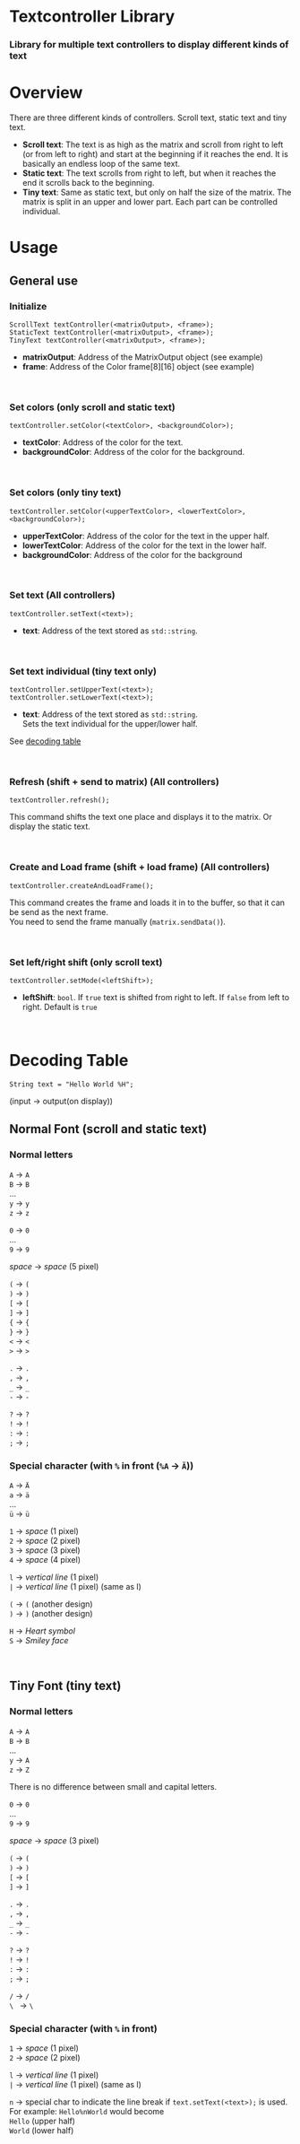 # Textcontroller Library

### Library for multiple text controllers to display different kinds of text


# Overview
There are three different kinds of controllers. 
Scroll text, static text and tiny text.  
- **Scroll text**:
  The text is as high as the matrix and scroll from right to left
  (or from left to right) and start at the beginning if it reaches the end. 
  It is basically an endless loop of the same text.
- **Static text**: The text scrolls from right to left, but when it reaches the end it scrolls back to the beginning.
- **Tiny text**: 
  Same as static text, but only on half the size of the matrix. 
  The matrix is split in an upper and lower part.
  Each part can be controlled individual.

# Usage
## General use 
### Initialize
`ScrollText textController(<matrixOutput>, <frame>);`  
`StaticText textController(<matrixOutput>, <frame>);`  
`TinyText textController(<matrixOutput>, <frame>);`
- **matrixOutput**: Address of the MatrixOutput object (see example)
- **frame**: Address of the Color frame\[8\]\[16\] object (see example)


<br/>

### Set colors (only scroll and static text)
`textController.setColor(<textColor>, <backgroundColor>);`

- **textColor**: Address of the color for the text.
- **backgroundColor**: Address of the color for the background.

<br/>

### Set colors (only tiny text)
`textController.setColor(<upperTextColor>, <lowerTextColor>, <backgroundColor>);`

- **upperTextColor**: Address of the color for the text in the upper half.
- **lowerTextColor**: Address of the color for the text in the lower half.
- **backgroundColor**: Address of the color for the background


<br/>

### Set text (All controllers)
`textController.setText(<text>);`

- **text**: Address of the text stored as `std::string`.


<br/>

### Set text individual (tiny text only)
`textController.setUpperText(<text>);`  
`textController.setLowerText(<text>);`

- **text**: Address of the text stored as `std::string`.  
Sets the text individual for the upper/lower half.


See [decoding table](#decoding-table)

<br/>


### Refresh (shift + send to matrix) (All controllers)
`textController.refresh();`

This command shifts the text one place and displays it to the matrix.
Or display the static text.

<br/>

### Create and Load frame (shift + load frame) (All controllers)
`textController.createAndLoadFrame();`

This command creates the frame and loads it in to the buffer, so that it can be send as the next frame.  
You need to send the frame manually
(`matrix.sendData()`).

<br/>

### Set left/right shift (only scroll text)
`textController.setMode(<leftShift>);`

- **leftShift**: `bool`.
  If `true` text is shifted from right to left. 
  If `false` from left to right.
  Default is `true`

<br/>

# Decoding Table

`String text = "Hello World %H";`

(input -> output(on display))

## Normal Font (scroll and static text)
### Normal letters
`A` -> `A`  
`B` -> `B`  
...  
`y` -> `y`  
`z` -> `z`  

`0` -> `0`  
...  
`9` -> `9`

*space* -> *space* (5 pixel)    

`(` -> `(`  
`)` -> `)`  
`[` -> `[`  
`]` -> `]`  
`{` -> `{`  
`}` -> `}`  
`<` -> `<`  
`>` -> `>`

`.` -> `.`  
`,` -> `,`  
`_` -> `_`  
`-` -> `-`  

`?` -> `?`  
`!` -> `!`  
`:` -> `:`  
`;` -> `;`



### Special character (with `%` in front (`%A` -> `Ä`))

`A` -> `Ä`  
`a` -> `ä`  
...  
`ü` -> `ü`  

`1` -> *space* (1 pixel)  
`2` -> *space* (2 pixel)  
`3` -> *space* (3 pixel)  
`4` -> *space* (4 pixel)  

`l` -> *vertical line* (1 pixel)  
`|` -> *vertical line* (1 pixel) (same as l)  

`(` -> `(` (another design)  
`)` -> `)` (another design)  

`H` -> *Heart symbol*  
`S` -> *Smiley face*  


<br/>


## Tiny Font (tiny text)
### Normal letters
`A` -> `A`  
`B` -> `B`  
...  
`y` -> `A`  
`z` -> `Z`

There is no difference between small and capital letters.

`0` -> `0`  
...  
`9` -> `9`

*space* -> *space* (3 pixel)

`(` -> `(`  
`)` -> `)`  
`[` -> `[`  
`]` -> `]`   

`.` -> `.`  
`,` -> `,`  
`_` -> `_`  
`-` -> `-`

`?` -> `?`  
`!` -> `!`  
`:` -> `:`  
`;` -> `;`

`/` -> `/`  
`\ ` -> `\ `



### Special character (with `%` in front)



`1` -> *space* (1 pixel)  
`2` -> *space* (2 pixel)

`l` -> *vertical line* (1 pixel)  
`|` -> *vertical line* (1 pixel) (same as l)

`n` -> special char to indicate the line break if `text.setText(<text>);` is used.  
For example:
`Hello%nWorld` would become  
`Hello` (upper half)  
`World` (lower half)  